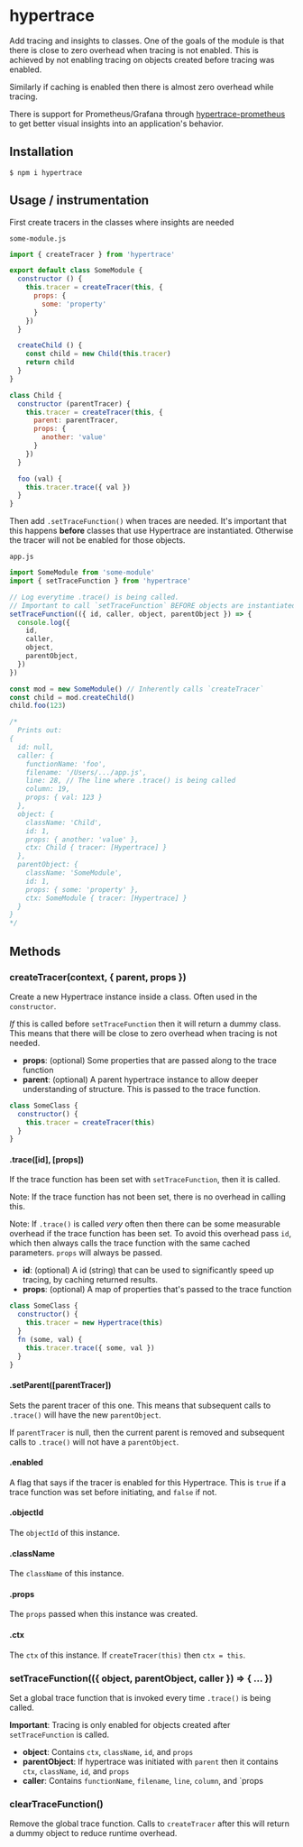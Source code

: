 # hypertrace

Add tracing and insights to classes. One of the goals of the module is that there is close to zero overhead when tracing is not enabled. This is achieved by not enabling tracing on objects created before tracing was enabled.

Similarly if caching is enabled then there is almost zero overhead while tracing.

There is support for Prometheus/Grafana through [hypertrace-prometheus](https://github.com/holepunchto/hypertrace-prometheus) to get better visual insights into an application's behavior.

## Installation

```
$ npm i hypertrace
```

## Usage / instrumentation

First create tracers in the classes where insights are needed

`some-module.js`
``` js
import { createTracer } from 'hypertrace'

export default class SomeModule {
  constructor () {
    this.tracer = createTracer(this, {
      props: {
        some: 'property'
      }
    })
  }

  createChild () {
    const child = new Child(this.tracer)
    return child
  }
}

class Child {
  constructor (parentTracer) {
    this.tracer = createTracer(this, {
      parent: parentTracer,
      props: {
        another: 'value'
      }
    })
  }

  foo (val) {
    this.tracer.trace({ val })
  }
}
```

Then add `.setTraceFunction()` when traces are needed. It's important that this happens **before** classes that use Hypertrace are instantiated. Otherwise the tracer will not be enabled for those objects.

`app.js`
``` js
import SomeModule from 'some-module'
import { setTraceFunction } from 'hypertrace'

// Log everytime .trace() is being called.
// Important to call `setTraceFunction` BEFORE objects are instantiated and calls `createTracer`
setTraceFunction(({ id, caller, object, parentObject }) => {
  console.log({
    id,
    caller,
    object,
    parentObject,
  })
})

const mod = new SomeModule() // Inherently calls `createTracer`
const child = mod.createChild()
child.foo(123)

/*
  Prints out:
{
  id: null,
  caller: {
    functionName: 'foo',
    filename: '/Users/.../app.js',
    line: 28, // The line where .trace() is being called
    column: 19,
    props: { val: 123 }
  },
  object: {
    className: 'Child',
    id: 1,
    props: { another: 'value' },
    ctx: Child { tracer: [Hypertrace] }
  },
  parentObject: {
    className: 'SomeModule',
    id: 1,
    props: { some: 'property' },
    ctx: SomeModule { tracer: [Hypertrace] }
  }
}
*/
```

## Methods

### createTracer(context, { parent, props })

Create a new Hypertrace instance inside a class. Often used in the `constructor`.

_If_ this is called before `setTraceFunction` then it will return a dummy class. This means that there will be close to zero overhead when tracing is not needed.

- **props**: (optional) Some properties that are passed along to the trace function
- **parent**: (optional) A parent hypertrace instance to allow deeper understanding of structure. This is passed to the trace function.

``` js
class SomeClass {
  constructor() {
    this.tracer = createTracer(this)
  }
}
```

#### .trace([id], [props])

If the trace function has been set with `setTraceFunction`, then it is called.

Note: If the trace function has not been set, there is no overhead in calling this.

Note: If `.trace()` is called _very_ often then there can be some measurable overhead if the trace function has been set. To avoid this overhead pass `id`, which then always calls the trace function with the same cached parameters. `props` will always be passed.

- **id**: (optional) A id (string) that can be used to significantly speed up tracing, by caching returned results.
- **props**: (optional) A map of properties that's passed to the trace function

``` js
class SomeClass {
  constructor() {
    this.tracer = new Hypertrace(this)
  }
  fn (some, val) {
    this.tracer.trace({ some, val })
  }
}
```

#### .setParent([parentTracer])

Sets the parent tracer of this one. This means that subsequent calls to `.trace()` will have the new `parentObject`.

If `parentTracer` is null, then the current parent is removed and subsequent calls to `.trace()` will not have a `parentObject`.

#### .enabled

A flag that says if the tracer is enabled for this Hypertrace. This is `true` if a trace function was set before initiating, and `false` if not.


#### .objectId

The `objectId` of this instance.

#### .className

The `className` of this instance.

#### .props

The `props` passed when this instance was created.

#### .ctx

The `ctx` of this instance. If `createTracer(this)` then `ctx = this`.

### setTraceFunction(({ object, parentObject, caller }) => { ... })

Set a global trace function that is invoked every time `.trace()` is being called.

**Important**: Tracing is only enabled for objects created after `setTraceFunction` is called.

- **object**: Contains `ctx`, `className`, `id`, and `props`
- **parentObject**: If hypertrace was initiated with `parent` then it contains `ctx`, `className`, `id`, and `props`
- **caller**: Contains `functionName`, `filename`, `line`, `column`, and `props

### clearTraceFunction()

Remove the global trace function. Calls to `createTracer` after this will return a dummy object to reduce runtime overhead.
